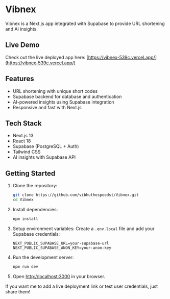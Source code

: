 # Vibnex

Vibnex is a Next.js app integrated with Supabase to provide URL shortening and AI insights.

## Live Demo
Check out the live deployed app here: [https://vibnex-539c.vercel.app/](https://vibnex-539c.vercel.app/)

## Features

- URL shortening with unique short codes
- Supabase backend for database and authentication
- AI-powered insights using Supabase integration
- Responsive and fast with Next.js

## Tech Stack

- Next.js 13
- React 18
- Supabase (PostgreSQL + Auth)
- Tailwind CSS
- AI insights with Supabase API

## Getting Started

1. Clone the repository:
   ```bash
   git clone https://github.com/vibhuthespeedst/Vibnex.git
   cd Vibnex
   ````

2. Install dependencies:

   ```bash
   npm install
   ```

3. Setup environment variables:
   Create a `.env.local` file and add your Supabase credentials:

   ```
   NEXT_PUBLIC_SUPABASE_URL=your-supabase-url
   NEXT_PUBLIC_SUPABASE_ANON_KEY=your-anon-key
   ```

4. Run the development server:

   ```bash
   npm run dev
   ```

5. Open [http://localhost:3000](http://localhost:3000) in your browser.


If you want me to add a live deployment link or test user credentials, just share them!
